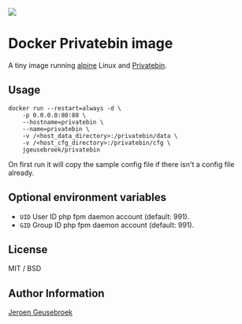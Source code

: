 [![](https://images.microbadger.com/badges/image/jgeusebroek/privatebin.svg)](https://microbadger.com/images/jgeusebroek/privatebin "Get your own image badge on microbadger.com")
# Docker Privatebin image

A tiny image running [alpine](https://github.com/gliderlabs/docker-alpine) Linux and [Privatebin](https://github.com/PrivateBin/PrivateBin).

## Usage

	docker run --restart=always -d \
		-p 0.0.0.0:80:80 \
		--hostname=privatebin \
		--name=privatebin \
		-v /<host_data_directory>:/privatebin/data \
		-v /<host_cfg_directory>:/privatebin/cfg \
		jgeusebroek/privatebin

On first run it will copy the sample config file if there isn't a config file already.

## Optional environment variables

* `UID` User ID php fpm daemon account (default: 991).
* `GID` Group ID php fpm daemon account (default: 991).

## License

MIT / BSD

## Author Information

[Jeroen Geusebroek](http://jeroengeusebroek.nl/)
